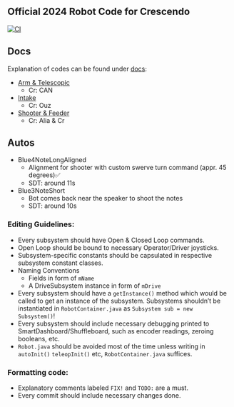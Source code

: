 ## Official 2024 Robot Code for Crescendo
[![CI](https://github.com/ARC6014/RobotCode2024/actions/workflows/main.yml/badge.svg)](https://github.com/ARC6014/RobotCode2024/actions/workflows/main.yml)

## Docs
Explanation of codes can be found under [docs](/docs):

- [Arm & Telescopic](/docs/ARM.md)
  - Cr: CAN
- [Intake](/docs/INTAKE.md)
  - Cr: Ouz
- [Shooter & Feeder](/docs/SH_FR.md)
  - Cr: Alia & Cr

## Autos
- Blue4NoteLongAligned
  - Alignment for shooter with custom swerve turn command (appr. 45 degrees)✅
  - SDT: around 11s
- Blue3NoteShort
  - Bot comes back near the speaker to shoot the notes 
  - SDT: around 10s

### Editing Guidelines:
- Every subsystem should have Open & Closed Loop commands.
- Open Loop should be bound to necessary Operator/Driver joysticks.
- Subsystem-specific constants should be capsulated in respective subsystem constant classes.
- Naming Conventions
  - Fields in form of `mName`
  - A DriveSubsystem instance in form of `mDrive` 
- Every subsystem should have a `getInstance()` method which would be called to get an instance of the subsystem. Subsystems shouldn’t be instantiated in `RobotContainer.java` as `Subsystem sub = new Subsystem()`!
- Every subsystem should include necessary debugging printed to SmartDashboard/Shuffleboard, such as encoder readings, zeroing booleans, etc.
- `Robot.java` should be avoided most of the time unless writing in `autoInit()` `teleopInit()` etc, `RobotContainer.java` suffices.

### Formatting code:
- Explanatory comments labeled `FIX!` and `TODO:` are a must.
- Every commit should include necessary changes done.